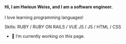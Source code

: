#### Hi, I am Hwieun Weiss, and I am a software engineer.
I love learning programming languages! 

Skills: RUBY / RUBY ON RAILS / VUE JS / JS / HTML / CSS

- 🔭 I’m currently working on this page. 


<!--
**HWeiss63/HWeiss63** is a ✨ _special_ ✨ repository because its `README.md` (this file) appears on your GitHub profile.

Here are some ideas to get you started:

- 🔭 I’m currently working on ...
- 🌱 I’m currently learning ...
- 👯 I’m looking to collaborate on ...
- 🤔 I’m looking for help with ...
- 💬 Ask me about ...
- 📫 How to reach me: ...
- 😄 Pronouns: ...
- ⚡ Fun fact: ...
-->
